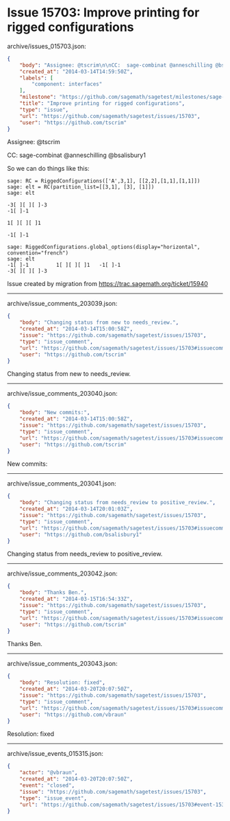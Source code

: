 # Issue 15703: Improve printing for rigged configurations

archive/issues_015703.json:
```json
{
    "body": "Assignee: @tscrim\n\nCC:  sage-combinat @anneschilling @bsalisbury1\n\nSo we can do things like this:\n\n```\nsage: RC = RiggedConfigurations(['A',3,1], [[2,2],[1,1],[1,1]])\nsage: elt = RC(partition_list=[[3,1], [3], [1]])\nsage: elt\n\n-3[ ][ ][ ]-3\n-1[ ]-1\n\n1[ ][ ][ ]1\n\n-1[ ]-1\n\nsage: RiggedConfigurations.global_options(display=\"horizontal\", convention=\"french\")\nsage: elt\n-1[ ]-1         1[ ][ ][ ]1   -1[ ]-1\n-3[ ][ ][ ]-3\n```\n\n\nIssue created by migration from https://trac.sagemath.org/ticket/15940\n\n",
    "created_at": "2014-03-14T14:59:50Z",
    "labels": [
        "component: interfaces"
    ],
    "milestone": "https://github.com/sagemath/sagetest/milestones/sage-6.2",
    "title": "Improve printing for rigged configurations",
    "type": "issue",
    "url": "https://github.com/sagemath/sagetest/issues/15703",
    "user": "https://github.com/tscrim"
}
```
Assignee: @tscrim

CC:  sage-combinat @anneschilling @bsalisbury1

So we can do things like this:

```
sage: RC = RiggedConfigurations(['A',3,1], [[2,2],[1,1],[1,1]])
sage: elt = RC(partition_list=[[3,1], [3], [1]])
sage: elt

-3[ ][ ][ ]-3
-1[ ]-1

1[ ][ ][ ]1

-1[ ]-1

sage: RiggedConfigurations.global_options(display="horizontal", convention="french")
sage: elt
-1[ ]-1         1[ ][ ][ ]1   -1[ ]-1
-3[ ][ ][ ]-3
```


Issue created by migration from https://trac.sagemath.org/ticket/15940





---

archive/issue_comments_203039.json:
```json
{
    "body": "Changing status from new to needs_review.",
    "created_at": "2014-03-14T15:00:58Z",
    "issue": "https://github.com/sagemath/sagetest/issues/15703",
    "type": "issue_comment",
    "url": "https://github.com/sagemath/sagetest/issues/15703#issuecomment-203039",
    "user": "https://github.com/tscrim"
}
```

Changing status from new to needs_review.



---

archive/issue_comments_203040.json:
```json
{
    "body": "New commits:",
    "created_at": "2014-03-14T15:00:58Z",
    "issue": "https://github.com/sagemath/sagetest/issues/15703",
    "type": "issue_comment",
    "url": "https://github.com/sagemath/sagetest/issues/15703#issuecomment-203040",
    "user": "https://github.com/tscrim"
}
```

New commits:



---

archive/issue_comments_203041.json:
```json
{
    "body": "Changing status from needs_review to positive_review.",
    "created_at": "2014-03-14T20:01:03Z",
    "issue": "https://github.com/sagemath/sagetest/issues/15703",
    "type": "issue_comment",
    "url": "https://github.com/sagemath/sagetest/issues/15703#issuecomment-203041",
    "user": "https://github.com/bsalisbury1"
}
```

Changing status from needs_review to positive_review.



---

archive/issue_comments_203042.json:
```json
{
    "body": "Thanks Ben.",
    "created_at": "2014-03-15T16:54:33Z",
    "issue": "https://github.com/sagemath/sagetest/issues/15703",
    "type": "issue_comment",
    "url": "https://github.com/sagemath/sagetest/issues/15703#issuecomment-203042",
    "user": "https://github.com/tscrim"
}
```

Thanks Ben.



---

archive/issue_comments_203043.json:
```json
{
    "body": "Resolution: fixed",
    "created_at": "2014-03-20T20:07:50Z",
    "issue": "https://github.com/sagemath/sagetest/issues/15703",
    "type": "issue_comment",
    "url": "https://github.com/sagemath/sagetest/issues/15703#issuecomment-203043",
    "user": "https://github.com/vbraun"
}
```

Resolution: fixed



---

archive/issue_events_015315.json:
```json
{
    "actor": "@vbraun",
    "created_at": "2014-03-20T20:07:50Z",
    "event": "closed",
    "issue": "https://github.com/sagemath/sagetest/issues/15703",
    "type": "issue_event",
    "url": "https://github.com/sagemath/sagetest/issues/15703#event-15315"
}
```
